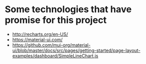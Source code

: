 # Some technologies that have promise for this project

* http://recharts.org/en-US/
* https://material-ui.com/
* https://github.com/mui-org/material-ui/blob/master/docs/src/pages/getting-started/page-layout-examples/dashboard/SimpleLineChart.js

